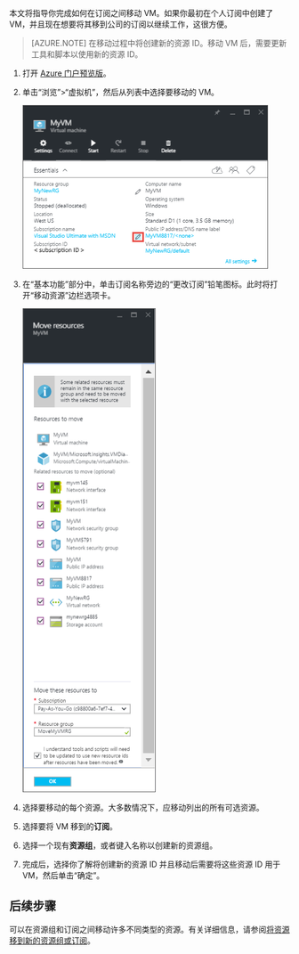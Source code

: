 
本文将指导你完成如何在订阅之间移动 VM。如果你最初在个人订阅中创建了 VM，并且现在想要将其移到公司的订阅以继续工作，这很方便。

> [AZURE.NOTE] 在移动过程中将创建新的资源 ID。移动 VM 后，需要更新工具和脚本以使用新的资源 ID。

1. 打开 [Azure 门户预览版](https://portal.azure.cn)。
2. 单击“浏览”>“虚拟机”，然后从列表中选择要移动的 VM。
	
	![“基本功能”部分的屏幕截图，其中你单击铅笔图标以打开“移动资源”边栏选项卡。](./media/virtual-machines-common-move-vm/move-button.png)
	
3. 在“基本功能”部分中，单击订阅名称旁边的“更改订阅”铅笔图标。此时将打开“移动资源”边栏选项卡。
	
	![“移动资源”边栏选项卡的屏幕截图。](./media/virtual-machines-common-move-vm/move.png)
	
4. 选择要移动的每个资源。大多数情况下，应移动列出的所有可选资源。
5. 选择要将 VM 移到的**订阅**。
6. 选择一个现有**资源组**，或者键入名称以创建新的资源组。
7. 完成后，选择你了解将创建新的资源 ID 并且移动后需要将这些资源 ID 用于 VM，然后单击“确定”。



## 后续步骤

可以在资源组和订阅之间移动许多不同类型的资源。有关详细信息，请参阅[将资源移到新的资源组或订阅](/documentation/articles/resource-group-move-resources/)。

<!---HONumber=Mooncake_0801_2016-->